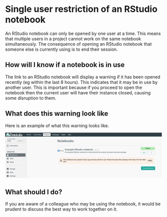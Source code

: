 
# Single user restriction of an RStudio notebook #

An RStudio notebook can only be opened by one user at a time.  This means that
multiple users in a project cannot work on the same notebook simultaneously.
The consequence of opening an RStudio notebook that someone else is currently
using is to end their session.

## How will I know if a notebook is in use ##

The link to an RStudio notebook will display a warning if it has been opened recently
(eg within the last 8 hours).  This indicates that it may be in use by another user.
This is important because if you proceed to open the notebook then the current user will
have their instance closed, causing some disruption to them.

## What does this warning look like ##

Here is an example of what this warning looks like.

![rstudio recently opened warning](../../img/rstudio-recently-opened-warning.png "rstudio recently opened warning")

## What should I do? ##

If you are aware of a colleague who may be using the notebook, it would be prudent to
discuss the best way to work together on it.
